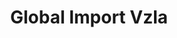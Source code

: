---
title: "Global Import Vzla"
url: /ciudad-guayana-puerto-ordaz/global-import-vzla/
shop: tienda de variedades
---